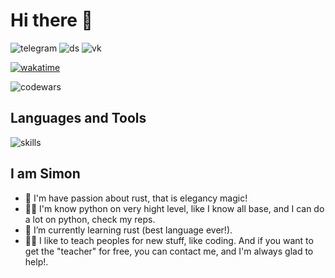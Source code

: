 # Hi there 👋
![telegram](https://img.shields.io/badge/Telegram%20-lixelv-lightblue?logo=Telegram&link=https%3A%2F%2Ft.me%2Flixelv)
![ds](https://img.shields.io/badge/Discord%20-lixelv-purple?logo=Discord)
![vk](https://img.shields.io/badge/Vk%20-lixelv-blue?logo=Vk&link=https%3A%2F%2Fvk.com%2Flixel_v)

[![wakatime](https://wakatime.com/badge/user/14787fe3-8231-4120-8754-60e109472c0e.svg)](https://wakatime.com/@14787fe3-8231-4120-8754-60e109472c0e)

![codewars](https://www.codewars.com//users/lixelv/badges/small)

## Languages and Tools
![skills](https://skillicons.dev/icons?i=py,fastapi,js,ts,svelte,tailwind,docker,postgres,githubactions,vercel,ubuntu,vscode,bots&perline=6)

## I am Simon

- 👀 I'm have passion about rust, that is elegancy magic!
- 🧑‍💻 I'm know python on very hight level, like I know all base, and I can do a lot on python, check my reps.
- 🌱 I’m currently learning rust (best language ever!).
- 🧑‍🏫 I like to teach peoples for new stuff, like coding. And if you want to get the "teacher" for free, you can contact me, and I'm always glad to help!.
